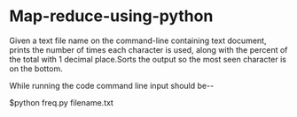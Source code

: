 # Map-reduce-using-python
Given a text file name on the command-line containing text document, prints the number of times each character is used, along with the percent of the total with 1 decimal place.Sorts the output so the most seen character is on the bottom. 

While running the code command line input should be--

$python freq.py filename.txt
